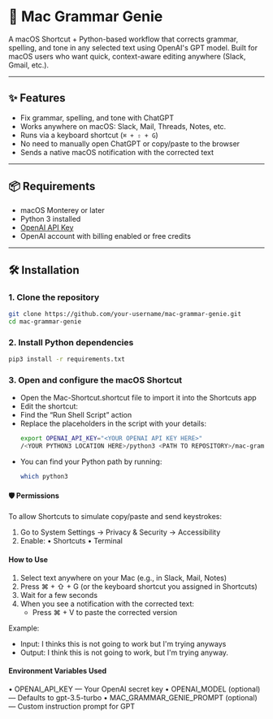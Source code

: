 # 🧠 Mac Grammar Genie

A macOS Shortcut + Python-based workflow that corrects grammar, spelling, and tone in any selected text using OpenAI's GPT model. Built for macOS users who want quick, context-aware editing anywhere (Slack, Gmail, etc.).

---

## ✨ Features

- Fix grammar, spelling, and tone with ChatGPT
- Works anywhere on macOS: Slack, Mail, Threads, Notes, etc.
- Runs via a keyboard shortcut (`⌘ + ⇧ + G`)
- No need to manually open ChatGPT or copy/paste to the browser
- Sends a native macOS notification with the corrected text

---

## 📦 Requirements

- macOS Monterey or later
- Python 3 installed
- [OpenAI API Key](https://platform.openai.com/account/api-keys)
- OpenAI account with billing enabled or free credits

---

## 🛠️ Installation

### 1. Clone the repository

```bash
git clone https://github.com/your-username/mac-grammar-genie.git
cd mac-grammar-genie
```

### 2. Install Python dependencies

```bash
pip3 install -r requirements.txt
```

### 3. Open and configure the macOS Shortcut
*	Open the Mac-Shortcut.shortcut file to import it into the Shortcuts app
*	Edit the shortcut:
*	Find the “Run Shell Script” action
* Replace the placeholders in the script with your details:
  ```bash
  export OPENAI_API_KEY="<YOUR OPENAI API KEY HERE>"
  /<YOUR PYTHON3 LOCATION HERE>/python3 <PATH TO REPOSITORY>/mac-grammar-genie/main.py
  ```
* You can find your Python path by running:
  ```bash
  which python3
  ```

#### 🛡️ Permissions
To allow Shortcuts to simulate copy/paste and send keystrokes:
1.	Go to System Settings → Privacy & Security → Accessibility
2.	Enable:
	•	Shortcuts
	•	Terminal

####  How to Use
1.	Select text anywhere on your Mac (e.g., in Slack, Mail, Notes)
2.	Press ⌘ + ⇧ + G (or the keyboard shortcut you assigned in Shortcuts)
3.	Wait for a few seconds
4.	When you see a notification with the corrected text:
    - Press ⌘ + V to paste the corrected version

Example:
- Input: I thinks this is not going to work but I'm trying anyways
- Output: I think this is not going to work, but I'm trying anyway.

####  Environment Variables Used
•	OPENAI_API_KEY — Your OpenAI secret key
•	OPENAI_MODEL (optional) — Defaults to gpt-3.5-turbo
•	MAC_GRAMMAR_GENIE_PROMPT (optional) — Custom instruction prompt for GPT
